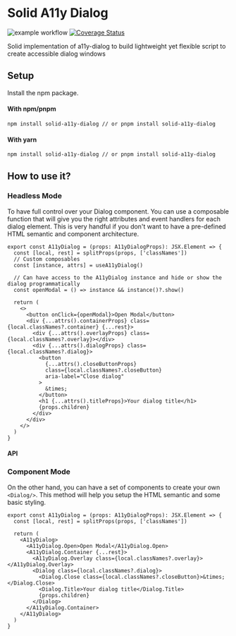 # Solid A11y Dialog

![example workflow](https://github.com/Matth10/solid-a11y-dialog/actions/workflows/main.yml/badge.svg)
[![Coverage Status](https://coveralls.io/repos/github/Matth10/solid-a11y-dialog/badge.svg?branch=master)](https://coveralls.io/github/Matth10/solid-a11y-dialog?branch=master)

Solid implementation of a11y-dialog to build lightweight yet flexible script to create accessible dialog windows

## Setup

Install the npm package.

#### With npm/pnpm

`npm install solid-a11y-dialog // or pnpm install solid-a11y-dialog`

#### With yarn

`npm install solid-a11y-dialog // or pnpm install solid-a11y-dialog`

## How to use it?

### Headless Mode

To have full control over your Dialog component. You can use a composable function that will give you the right attributes and event handlers for each dialog element.
This is very handful if you don't want to have a pre-defined HTML semantic and component architecture.

```tsx
export const A11yDialog = (props: A11yDialogProps): JSX.Element => {
  const [local, rest] = splitProps(props, ['classNames'])
  // Custom composables
  const [instance, attrs] = useA11yDialog()

  // Can have access to the A11yDialog instance and hide or show the dialog programmatically
  const openModal = () => instance && instance()?.show()

  return (
    <>
      <button onClick={openModal}>Open Modal</button>
      <div {...attrs().containerProps} class={local.classNames?.container} {...rest}>
        <div {...attrs().overlayProps} class={local.classNames?.overlay}></div>
        <div {...attrs().dialogProps} class={local.classNames?.dialog}>
          <button
            {...attrs().closeButtonProps}
            class={local.classNames?.closeButton}
            aria-label="Close dialog"
          >
            &times;
          </button>
          <h1 {...attrs().titleProps}>Your dialog title</h1>
          {props.children}
        </div>
      </div>
    </>
  )
}
```

#### API

### Component Mode

On the other hand, you can have a set of components to create your own `<Dialog/>`. This method will help you setup the HTML semantic and some basic styling.

```tsx
export const A11yDialog = (props: A11yDialogProps): JSX.Element => {
  const [local, rest] = splitProps(props, ['classNames'])

  return (
    <A11yDialog>
      <A11yDialog.Open>Open Modal</A11yDialog.Open>
      <A11yDialog.Container {...rest}>
        <A11yDialog.Overlay class={local.classNames?.overlay}></A11yDialog.Overlay>
        <Dialog class={local.classNames?.dialog}>
          <Dialog.Close class={local.classNames?.closeButton}>&times;</Dialog.Close>
          <Dialog.Title>Your dialog title</Dialog.Title>
          {props.children}
        </Dialog>
      </A11yDialog.Container>
    </A11yDialog>
  )
}
```
